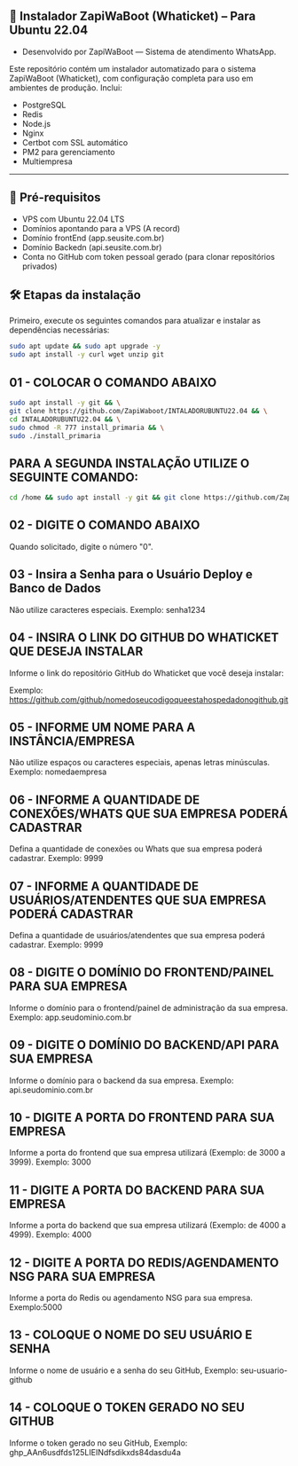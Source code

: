 ##  🚀 Instalador ZapiWaBoot (Whaticket) – Para Ubuntu 22.04
- Desenvolvido por ZapiWaBoot — Sistema de atendimento WhatsApp.

Este repositório contém um instalador automatizado para o sistema ZapiWaBoot (Whaticket), com configuração completa para uso em ambientes de produção. Inclui:

- PostgreSQL
- Redis
- Node.js
- Nginx
- Certbot com SSL automático
- PM2 para gerenciamento
- Multiempresa

---

## 📌 Pré-requisitos

- VPS com Ubuntu 22.04 LTS
- Domínios apontando para a VPS (A record)
- Domínio frontEnd (app.seusite.com.br)
- Domínio Backedn (api.seusite.com.br)
- Conta no GitHub com token pessoal gerado (para clonar repositórios privados)





## 🛠️ Etapas da instalação

Primeiro, execute os seguintes comandos para atualizar e instalar as dependências necessárias:

```bash
sudo apt update && sudo apt upgrade -y
sudo apt install -y curl wget unzip git
```



##  01 - COLOCAR O COMANDO ABAIXO

```bash
sudo apt install -y git && \
git clone https://github.com/ZapiWaboot/INTALADORUBUNTU22.04 && \
cd INTALADORUBUNTU22.04 && \
sudo chmod -R 777 install_primaria && \
sudo ./install_primaria
```

## PARA A SEGUNDA INSTALAÇÃO  UTILIZE O SEGUINTE COMANDO:

```bash
cd /home && sudo apt install -y git && git clone https://github.com/ZapiWaboot/INTALADORUBUNTU22.04 instalador && sudo chmod -R 777 ./instalador && cd ./instalador && sudo ./install_primaria
```



## 02 - DIGITE O COMANDO ABAIXO

Quando solicitado, digite o número "0".



## 03 - Insira a Senha para o Usuário Deploy e Banco de Dados
Não utilize caracteres especiais. Exemplo: senha1234




## 04 - INSIRA O LINK DO GITHUB DO WHATICKET QUE DESEJA INSTALAR
Informe o link do repositório GitHub do Whaticket que você deseja instalar:

Exemplo: https://github.com/github/nomedoseucodigoqueestahospedadonogithub.git




## 05 - INFORME UM NOME PARA A INSTÂNCIA/EMPRESA
Não utilize espaços ou caracteres especiais, apenas letras minúsculas. Exemplo: nomedaempresa




## 06 - INFORME A QUANTIDADE DE CONEXÕES/WHATS QUE SUA EMPRESA PODERÁ CADASTRAR
Defina a quantidade de conexões ou Whats que sua empresa poderá cadastrar. Exemplo: 9999




## 07 - INFORME A QUANTIDADE DE USUÁRIOS/ATENDENTES QUE SUA EMPRESA PODERÁ CADASTRAR
Defina a quantidade de usuários/atendentes que sua empresa poderá cadastrar. Exemplo: 9999




## 08 - DIGITE O DOMÍNIO DO FRONTEND/PAINEL PARA SUA EMPRESA
Informe o domínio para o frontend/painel de administração da sua empresa. Exemplo: app.seudominio.com.br




## 09 - DIGITE O DOMÍNIO DO BACKEND/API PARA SUA EMPRESA
Informe o domínio para o backend da sua empresa. Exemplo: api.seudominio.com.br




## 10 - DIGITE A PORTA DO FRONTEND PARA SUA EMPRESA
Informe a porta do frontend que sua empresa utilizará (Exemplo: de 3000 a 3999). Exemplo: 3000




## 11 - DIGITE A PORTA DO BACKEND PARA SUA EMPRESA
Informe a porta do backend que sua empresa utilizará (Exemplo: de 4000 a 4999). Exemplo: 4000




## 12 - DIGITE A PORTA DO REDIS/AGENDAMENTO NSG PARA SUA EMPRESA
Informe a porta do Redis ou agendamento NSG para sua empresa. Exemplo:5000




## 13 - COLOQUE O NOME DO SEU USUÁRIO E SENHA
Informe o nome de usuário e a senha do seu GitHub, Exemplo: seu-usuario-github




## 14 - COLOQUE O TOKEN GERADO NO SEU GITHUB
Informe o token gerado no seu GitHub, Exemplo: ghp_AAn6usdfds125LIEINdfsdikxds84dasdu4a




